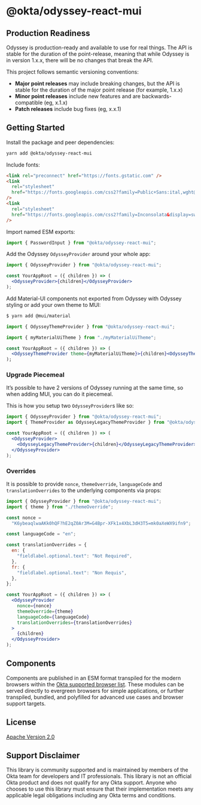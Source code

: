 # @okta/odyssey-react-mui

## Production Readiness

Odyssey is production-ready and available to use for real things. The API
is stable for the duration of the point-release, meaning that while Odyssey is
in version 1.x.x, there will be no changes that break the API.

This project follows semantic versioning conventions:

- **Major point releases** may include breaking changes, but the API is stable for the duration of
  the major point release (for example, 1.x.x)
- **Minor point releases** include new features and are backwards-compatible (eg, x.1.x)
- **Patch releases** include bug fixes (eg, x.x.1)

## Getting Started

Install the package and peer dependencies:

```sh
yarn add @okta/odyssey-react-mui
```

Include fonts:

```html
<link rel="preconnect" href="https://fonts.gstatic.com" />
<link
  rel="stylesheet"
  href="https://fonts.googleapis.com/css2?family=Public+Sans:ital,wght@0,400;0,600;1,400;1,600&display=swap"
/>
<link
  rel="stylesheet"
  href="https://fonts.googleapis.com/css2?family=Inconsolata&display=swap"
/>
```

Import named ESM exports:

```js
import { PasswordInput } from "@okta/odyssey-react-mui";
```

Add the Odyssey `OdysseyProvider` around your whole app:

```jsx
import { OdysseyProvider } from "@okta/odyssey-react-mui";

const YourAppRoot = ({ children }) => (
  <OdysseyProvider>{children}</OdysseyProvider>
);
```

Add Material-UI components not exported from Odyssey with Odyssey styling or add your own theme to MUI:

```sh
$ yarn add @mui/material
```

```jsx
import { OdysseyThemeProvider } from "@okta/odyssey-react-mui";

import { myMaterialUiTheme } from "./myMaterialUiTheme";

const YourAppRoot = ({ children }) => (
  <OdysseyThemeProvider theme={myMaterialUiTheme}>{children}<OdysseyThemeProvider>
);
```

### Upgrade Piecemeal

It’s possible to have 2 versions of Odyssey running at the same time, so when adding MUI, you can do it piecemeal.

This is how you setup two `OdysseyProvider`s like so:

```jsx
import { OdysseyProvider } from "@okta/odyssey-react-mui";
import { ThemeProvider as OdysseyLegacyThemeProvider } from "@okta/odyssey-react-theme";

const YourAppRoot = ({ children }) => (
  <OdysseyProvider>
    <OdysseyLegacyThemeProvider>{children}</OdysseyLegacyThemeProvider>
  </OdysseyProvider>
);
```

### Overrides

It is possible to provide `nonce`, `themeOverride`, `languageCode` and `translationOverrides` to the underlying components via props:

```jsx
import { OdysseyProvider } from "@okta/odyssey-react-mui";
import { theme } from "./themeOverride";

const nonce =
  "K6ybeaqlwaAKk0hQF?hE2qZ0Ar3M=G4Bpr-XFk1x4XbL3dH3T5=mk0aXeWX9ifn9";

const languageCode = "en";

const translationOverrides = {
  en: {
    "fieldlabel.optional.text": "Not Required",
  },
  fr: {
    "fieldlabel.optional.text": "Non Requis",
  },
};

const YourAppRoot = ({ children }) => (
  <OdysseyProvider
    nonce={nonce}
    themeOverride={theme}
    languageCode={languageCode}
    translationOverrides={translationOverrides}
  >
    {children}
  </OdysseyProvider>
);
```

## Components

Components are published in an ESM format transpiled for the modern browsers
within the [Okta supported browser list][1]. These modules can be served
directly to evergreen browsers for simple applications, or further transpiled,
bundled, and polyfilled for advanced use cases and browser support targets.

[1]: https://help.okta.com/en/prod/Content/Topics/Miscellaneous/Platforms_Browser_OS_Support.htm

## License

[Apache Version 2.0](https://github.com/okta/odyssey/blob/master/LICENSE)

## Support Disclaimer

This library is community supported and is maintained by members of the Okta team for developers and IT professionals.
This library is not an official Okta product and does not qualify for any Okta support. Anyone who chooses to use this
library must ensure that their implementation meets any applicable legal obligations including any Okta terms and conditions.
